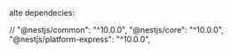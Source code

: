 alte dependecies:

   // "@nestjs/common": "^10.0.0",
   "@nestjs/core": "^10.0.0",
   "@nestjs/platform-express": "^10.0.0",
